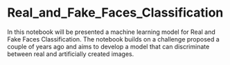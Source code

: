 # Real_and_Fake_Faces_Classification
In this notebook will be presented a machine learning model for Real and Fake Faces Classification. The notebook builds on a challenge proposed a couple of years ago and aims to develop a model that can discriminate between real and artificially created images.
